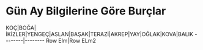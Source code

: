 # Gün Ay Bilgilerine Göre Burçlar
KOÇ|BOĞA|İKİZLER|YENGEÇ|ASLAN|BAŞAK|TERAZİ|AKREP|YAY|OĞLAK|KOVA|BALIK
--------|--------
Row Elm|Row ELm2
